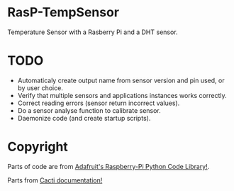 RasP-TempSensor
===============

Temperature Sensor with a Rasberry Pi and a DHT sensor.

TODO
===============
 * Automaticaly create output name from sensor version and pin used, or by user choice.
 * Verify that multiple sensors and applications instances works correctly.
 * Correct reading errors (sensor return incorrect values).
 * Do a sensor analyse function to calibrate sensor.
 * Daemonize code (and create startup scripts).

Copyright
===============
Parts of code are from [Adafruit's Raspberry-Pi Python Code Library!](https://github.com/adafruit/Adafruit-Raspberry-Pi-Python-Code).

Parts from [Cacti documentation!](http://docs.cacti.net/manual:088:3a_advanced_topics.1_data_input_methods#making_your_scripts_work_with_cacti)
